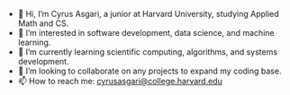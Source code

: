 - 👋 Hi, I’m Cyrus Asgari, a junior at Harvard University, studying Applied Math and CS.
- 👀 I’m interested in software development, data science, and machine learning.
- 🌱 I’m currently learning scientific computing, algorithms, and systems development.
- 💞️ I’m looking to collaborate on any projects to expand my coding base.
- 📫 How to reach me: cyrusasgari@college.harvard.edu
